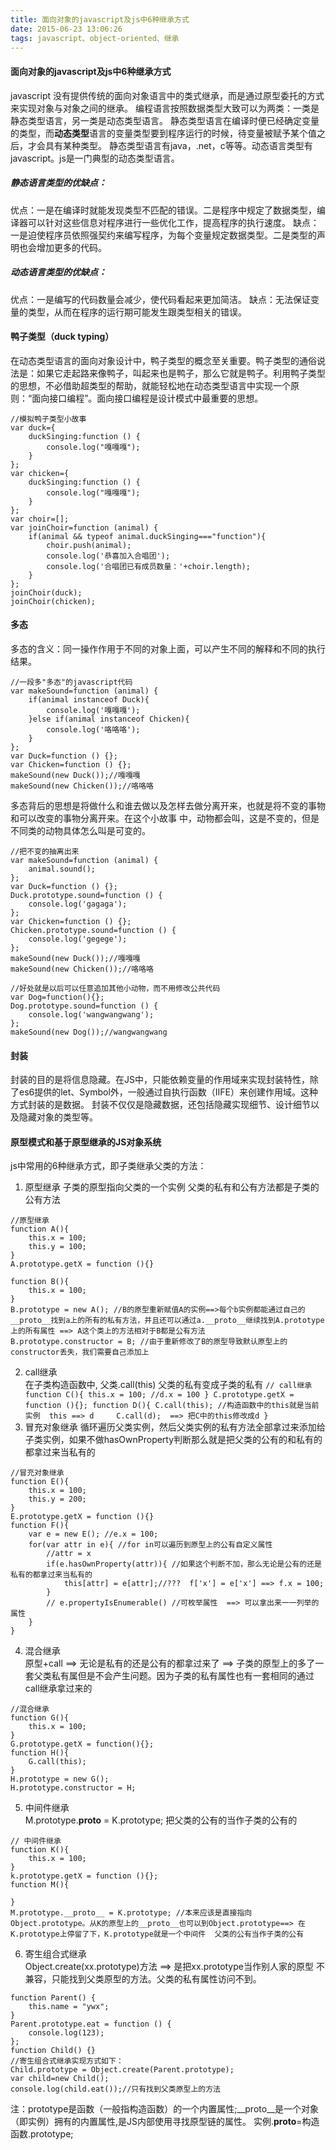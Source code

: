 ```yaml
---
title: 面向对象的javascript及js中6种继承方式
date: 2015-06-23 13:06:26
tags: javascript、object-oriented、继承
---
```

#### 面向对象的javascript及js中6种继承方式
   javascript 没有提供传统的面向对象语言中的类式继承，而是通过原型委托的方式来实现对象与对象之间的继承。
   编程语言按照数据类型大致可以为两类：一类是静态类型语言，另一类是动态类型语言。
   静态类型语言在编译时便已经确定变量的类型，而**动态类型**语言的变量类型要到程序运行的时候，待变量被赋予某个值之后，才会具有某种类型。
   静态类型语言有java，.net，c等等。动态语言类型有javascript。js是一门典型的动态类型语言。
   ##### 静态语言类型的优缺点：
   优点：一是在编译时就能发现类型不匹配的错误。二是程序中规定了数据类型，编译器可以针对这些信息对程序进行一些优化工作，提高程序的执行速度。
   缺点：一是迫使程序员依照强契约来编写程序，为每个变量规定数据类型。二是类型的声明也会增加更多的代码。
   ##### 动态语言类型的优缺点：
   优点：一是编写的代码数量会减少，使代码看起来更加简洁。
   缺点：无法保证变量的类型，从而在程序的运行期可能发生跟类型相关的错误。
#### 鸭子类型（duck typing）
   在动态类型语言的面向对象设计中，鸭子类型的概念至关重要。鸭子类型的通俗说法是：如果它走起路来像鸭子，叫起来也是鸭子，那么它就是鸭子。利用鸭子类型的思想，不必借助超类型的帮助，就能轻松地在动态类型语言中实现一个原则：“面向接口编程”。面向接口编程是设计模式中最重要的思想。
   ```
   //模拟鸭子类型小故事
   var duck={
       duckSinging:function () {
           console.log("嘎嘎嘎");
       }
   };
   var chicken={
       duckSinging:function () {
           console.log("嘎嘎嘎");
       }
   };
   var choir=[];
   var joinChoir=function (animal) {
       if(animal && typeof animal.duckSinging==="function"){
           choir.push(animal);
           console.log('恭喜加入合唱团');
           console.log('合唱团已有成员数量：'+choir.length);
       }
   };
   joinChoir(duck);
   joinChoir(chicken);
   ```
#### 多态
多态的含义：同一操作作用于不同的对象上面，可以产生不同的解释和不同的执行结果。
```
//一段多"多态"的javascript代码
var makeSound=function (animal) {
    if(animal instanceof Duck){
        console.log('嘎嘎嘎');
    }else if(animal instanceof Chicken){
        console.log('咯咯咯');
    }
};
var Duck=function () {};
var Chicken=function () {};
makeSound(new Duck());//嘎嘎嘎
makeSound(new Chicken());//咯咯咯
```
多态背后的思想是将做什么和谁去做以及怎样去做分离开来，也就是将不变的事物和可以改变的事物分离开来。在这个小故事
中，动物都会叫，这是不变的，但是不同类的动物具体怎么叫是可变的。
```
//把不变的抽离出来
var makeSound=function (animal) {
    animal.sound();
};
var Duck=function () {};
Duck.prototype.sound=function () {
    console.log('gagaga');
};
var Chicken=function () {};
Chicken.prototype.sound=function () {
    console.log('gegege');
};
makeSound(new Duck());//嘎嘎嘎
makeSound(new Chicken());//咯咯咯
```
```
//好处就是以后可以任意追加其他小动物，而不用修改公共代码
var Dog=function(){};
Dog.prototype.sound=function () {
    console.log('wangwangwang');
};
makeSound(new Dog());//wangwangwang
```
#### 封装
封装的目的是将信息隐藏。在JS中，只能依赖变量的作用域来实现封装特性，除了es6提供的let、Symbol外，一般通过自执行函数（IIFE）来创建作用域。这种方式封装的是数据。
封装不仅仅是隐藏数据，还包括隐藏实现细节、设计细节以及隐藏对象的类型等。
#### 原型模式和基于原型继承的JS对象系统
js中常用的6种继承方式，即子类继承父类的方法：
   1. 原型继承 
   子类的原型指向父类的一个实例  父类的私有和公有方法都是子类的公有方法
   ```
   //原型继承
   function A(){
       this.x = 100;
       this.y = 100;
   }
   A.prototype.getX = function (){}
   
   function B(){
       this.x = 100;
   }
   B.prototype = new A(); //B的原型重新赋值A的实例==>每个b实例都能通过自己的__proto__找到a上的所有的私有方法，并且还可以通过a.__proto__继续找到A.prototype上的所有属性 ==> A这个类上的方法相对于B都是公有方法
   B.prototype.constructor = B; //由于重新修改了B的原型导致默认原型上的constructor丢失，我们需要自己添加上
   ```
   2. call继承  
   在子类构造函数中, 父类.call(this)  父类的私有变成子类的私有
    ```
    // call继承
    function C(){
        this.x = 100; //d.x = 100
    }
    C.prototype.getX = function (){};
    function D(){
        C.call(this); //构造函数中的this就是当前实例  this ==> d     C.call(d);  ==> 把C中的this修改成d
    }
    ```
   3. 冒充对象继承 
   循环遍历父类实例，然后父类实例的私有方法全部拿过来添加给子类实例，如果不做hasOwnProperty判断那么就是把父类的公有的和私有的都拿过来当私有的
   ```
   //冒充对象继承
   function E(){
       this.x = 100;
       this.y = 200;
   }
   E.prototype.getX = function (){}
   function F(){
       var e = new E(); //e.x = 100;
       for(var attr in e){ //for in可以遍历到原型上的公有自定义属性
           //attr = x
           if(e.hasOwnProperty(attr)){ //如果这个判断不加，那么无论是公有的还是私有的都拿过来当私有的
               this[attr] = e[attr];//???  f['x'] = e['x'] ==> f.x = 100;
           }
           // e.propertyIsEnumerable() //可枚举属性  ==> 可以拿出来一一列举的属性
       }
   }
   ```
   4. 混合继承  
   原型+call  ==> 无论是私有的还是公有的都拿过来了 ==> 子类的原型上的多了一套父类私有属但是不会产生问题。因为子类的私有属性也有一套相同的通过call继承拿过来的
   ```
   //混合继承
   function G(){
       this.x = 100;
   }
   G.prototype.getX = function(){};
   function H(){
       G.call(this);
   }
   H.prototype = new G();
   H.prototype.constructor = H;
   ```
   5. 中间件继承  
   M.prototype.__proto__ = K.prototype;  把父类的公有的当作子类的公有的
   ```
   // 中间件继承
   function K(){
       this.x = 100;
   }
   k.prototype.getX = function (){};
   function M(){
   
   }
   M.prototype.__proto__ = K.prototype; //本来应该是直接指向Object.prototype。从K的原型上的__proto__也可以到Object.prototype==> 在K.prototype上停留了下，K.prototype就是一个中间件  父类的公有当作子类的公有
   ```
   6. 寄生组合式继承  
   Object.create(xx.prototype)方法  ==> 是把xx.prototype当作别人家的原型  不兼容，只能找到父类原型的方法。父类的私有属性访问不到。
   ```
   function Parent() {
       this.name = "ywx";
   }
   Parent.prototype.eat = function () {
       console.log(123);
   };
   function Child() {}
   //寄生组合式继承实现方式如下：
   Child.prototype = Object.create(Parent.prototype);
   var child=new Child();
   console.log(child.eat());//只有找到父类原型上的方法 
   ```
   注：prototype是函数（一般指构造函数）的一个内置属性;__proto__是一个对象（即实例）拥有的内置属性,是JS内部使用寻找原型链的属性。 实例.__proto__=构造函数.prototype;
   
   
